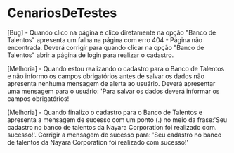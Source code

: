 # CenariosDeTestes
[Bug] - Quando clico na página e clico diretamente na opção "Banco de Talentos" apresenta um falha na página com erro 404 - Página não encontrada. 
Deverá corrigir para quando clicar na opção "Banco de Talentos" abrir a página de login para realizar o cadastro.

[Melhoria] - Quando estou realizando o cadastro para o Banco de Talentos e não informo os campos obrigatórios antes de salvar os dados não apresenta nenhuma mensagem de alerta ao usuário.
Deverá apresentar uma mensagem para o usuário: 'Para salvar os dados deverá informar os campos obrigatórios!'

[Melhoria] - Quando finalizo o cadastro para o Banco de Talentos e apresenta a mensagem de sucesso com um ponto (.) no meio da frase:'Seu cadastro no banco de talentos da Nayara Corporation foi realizado com. sucesso!'. 
Corrigir a mensagem de sucesso para: 'Seu cadastro no banco de talentos da Nayara Corporation foi realizado com sucesso!'
